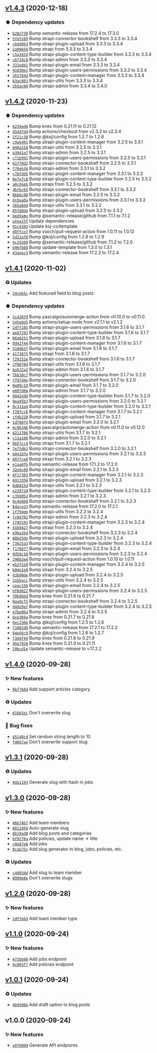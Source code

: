 ## [v1.4.3](https://github.com/koj-co/strapi/compare/v1.4.2...v1.4.3) (2020-12-18)

### ⬆️ Dependency updates

- [`b202730`](https://github.com/koj-co/strapi/commit/b202730)  Bump semantic-release from 17.2.4 to 17.3.0
- [`5fe5169`](https://github.com/koj-co/strapi/commit/5fe5169)  Bump strapi-connector-bookshelf from 3.3.3 to 3.3.4
- [`cbdd063`](https://github.com/koj-co/strapi/commit/cbdd063)  Bump strapi-plugin-upload from 3.3.3 to 3.3.4
- [`2a99658`](https://github.com/koj-co/strapi/commit/2a99658)  Bump strapi from 3.3.3 to 3.3.4
- [`c5a343d`](https://github.com/koj-co/strapi/commit/c5a343d)  Bump strapi-plugin-content-type-builder from 3.3.3 to 3.3.4
- [`cb734c0`](https://github.com/koj-co/strapi/commit/cb734c0)  Bump strapi-admin from 3.3.3 to 3.3.4
- [`331eeb1`](https://github.com/koj-co/strapi/commit/331eeb1)  Bump strapi-plugin-email from 3.3.3 to 3.3.4
- [`91030e1`](https://github.com/koj-co/strapi/commit/91030e1)  Bump strapi-plugin-users-permissions from 3.3.3 to 3.3.4
- [`2b576dd`](https://github.com/koj-co/strapi/commit/2b576dd)  Bump strapi-plugin-content-manager from 3.3.3 to 3.3.4
- [`b3ac803`](https://github.com/koj-co/strapi/commit/b3ac803)  Bump strapi-utils from 3.3.3 to 3.3.4
- [`2b5ac08`](https://github.com/koj-co/strapi/commit/2b5ac08)  Bump strapi-admin from 3.3.4 to 3.4.0

## [v1.4.2](https://github.com/koj-co/strapi/compare/v1.4.1...v1.4.2) (2020-11-23)

### ⬆️ Dependency updates

- [`6239ad6`](https://github.com/koj-co/strapi/commit/6239ad6)  Bump knex from 0.21.11 to 0.21.12
- [`45dd7d4`](https://github.com/koj-co/strapi/commit/45dd7d4)  Bump actions/checkout from v2.3.3 to v2.3.4
- [`2f21c30`](https://github.com/koj-co/strapi/commit/2f21c30)  Bump @koj/config from 1.2.7 to 1.2.8
- [`c9a5491`](https://github.com/koj-co/strapi/commit/c9a5491)  Bump strapi-plugin-content-manager from 3.2.5 to 3.3.1
- [`846a318`](https://github.com/koj-co/strapi/commit/846a318)  Bump strapi-utils from 3.2.5 to 3.3.1
- [`a3941a7`](https://github.com/koj-co/strapi/commit/a3941a7)  Bump strapi-admin from 3.2.5 to 3.3.1
- [`c71b991`](https://github.com/koj-co/strapi/commit/c71b991)  Bump strapi-plugin-users-permissions from 3.2.5 to 3.3.1
- [`61ff0d2`](https://github.com/koj-co/strapi/commit/61ff0d2)  Bump strapi-connector-bookshelf from 3.2.5 to 3.3.1
- [`770eb16`](https://github.com/koj-co/strapi/commit/770eb16)  Bump strapi-admin from 3.3.1 to 3.3.2
- [`c7bfdd5`](https://github.com/koj-co/strapi/commit/c7bfdd5)  Bump strapi-plugin-content-manager from 3.3.1 to 3.3.2
- [`0e7e7c8`](https://github.com/koj-co/strapi/commit/0e7e7c8)  Bump strapi-plugin-content-type-builder from 3.2.5 to 3.3.2
- [`a0cb44b`](https://github.com/koj-co/strapi/commit/a0cb44b)  Bump strapi from 3.2.5 to 3.3.2
- [`4bfbc65`](https://github.com/koj-co/strapi/commit/4bfbc65)  Bump strapi-connector-bookshelf from 3.3.1 to 3.3.2
- [`8bb6c80`](https://github.com/koj-co/strapi/commit/8bb6c80)  Bump strapi-plugin-email from 3.2.5 to 3.3.2
- [`dc8aa0a`](https://github.com/koj-co/strapi/commit/dc8aa0a)  Bump strapi-plugin-users-permissions from 3.3.1 to 3.3.2
- [`365a6d4`](https://github.com/koj-co/strapi/commit/365a6d4)  Bump strapi-utils from 3.3.1 to 3.3.2
- [`85f80de`](https://github.com/koj-co/strapi/commit/85f80de)  Bump strapi-plugin-upload from 3.2.5 to 3.3.2
- [`ded9a8e`](https://github.com/koj-co/strapi/commit/ded9a8e)  Bump @semantic-release/github from 7.1.1 to 7.1.2
- [`afee23f`](https://github.com/koj-co/strapi/commit/afee23f)  Update dependencies
- [`91c4383`](https://github.com/koj-co/strapi/commit/91c4383)  Update koj-co/template
- [`d0ffce7`](https://github.com/koj-co/strapi/commit/d0ffce7)  Bump vsoch/pull-request-action from 1.0.11 to 1.0.12
- [`5d12a70`](https://github.com/koj-co/strapi/commit/5d12a70)  Bump @koj/config from 1.2.8 to 1.2.9
- [`4c29269`](https://github.com/koj-co/strapi/commit/4c29269)  Bump @semantic-release/github from 7.1.2 to 7.2.0
- [`b96fb68`](https://github.com/koj-co/strapi/commit/b96fb68)  Bump update-template from 1.3.0 to 1.3.1
- [`43aeec5`](https://github.com/koj-co/strapi/commit/43aeec5)  Bump semantic-release from 17.2.3 to 17.2.4

## [v1.4.1](https://github.com/koj-co/strapi/compare/v1.4.0...v1.4.1) (2020-11-02)

### ♻️ Updates

- [`24cbb5c`](https://github.com/koj-co/strapi/commit/24cbb5c)  Add featured field to blog posts

### ⬆️ Dependency updates

- [`3c42079`](https://github.com/koj-co/strapi/commit/3c42079)  Bump pascalgn/automerge-action from v0.10.0 to v0.11.0
- [`545e8d5`](https://github.com/koj-co/strapi/commit/545e8d5)  Bump actions/setup-node from v2.1.1 to v2.1.2
- [`2dff185`](https://github.com/koj-co/strapi/commit/2dff185)  Bump strapi-plugin-users-permissions from 3.1.6 to 3.1.7
- [`ae47293`](https://github.com/koj-co/strapi/commit/ae47293)  Bump strapi-plugin-content-type-builder from 3.1.6 to 3.1.7
- [`66a0251`](https://github.com/koj-co/strapi/commit/66a0251)  Bump strapi-plugin-upload from 3.1.6 to 3.1.7
- [`9d42f44`](https://github.com/koj-co/strapi/commit/9d42f44)  Bump strapi-plugin-content-manager from 3.1.6 to 3.1.7
- [`518db3f`](https://github.com/koj-co/strapi/commit/518db3f)  Bump strapi-plugin-email from 3.1.6 to 3.1.7
- [`4173075`](https://github.com/koj-co/strapi/commit/4173075)  Bump strapi from 3.1.6 to 3.1.7
- [`f29152e`](https://github.com/koj-co/strapi/commit/f29152e)  Bump strapi-connector-bookshelf from 3.1.6 to 3.1.7
- [`2f90784`](https://github.com/koj-co/strapi/commit/2f90784)  Bump strapi-utils from 3.1.6 to 3.1.7
- [`ba532a2`](https://github.com/koj-co/strapi/commit/ba532a2)  Bump strapi-admin from 3.1.6 to 3.1.7
- [`7bb10c7`](https://github.com/koj-co/strapi/commit/7bb10c7)  Bump strapi-plugin-users-permissions from 3.1.7 to 3.2.0
- [`7f9fd4e`](https://github.com/koj-co/strapi/commit/7f9fd4e)  Bump strapi-connector-bookshelf from 3.1.7 to 3.2.0
- [`9e09c19`](https://github.com/koj-co/strapi/commit/9e09c19)  Bump strapi-plugin-email from 3.1.7 to 3.2.0
- [`e097d6b`](https://github.com/koj-co/strapi/commit/e097d6b)  Bump strapi-admin from 3.1.7 to 3.2.0
- [`8042e98`](https://github.com/koj-co/strapi/commit/8042e98)  Bump strapi-plugin-content-type-builder from 3.1.7 to 3.2.0
- [`9ea85b3`](https://github.com/koj-co/strapi/commit/9ea85b3)  Bump strapi-plugin-users-permissions from 3.2.0 to 3.2.1
- [`9c315a4`](https://github.com/koj-co/strapi/commit/9c315a4)  Bump strapi-plugin-content-type-builder from 3.2.0 to 3.2.1
- [`f78fcc6`](https://github.com/koj-co/strapi/commit/f78fcc6)  Bump strapi-plugin-content-manager from 3.1.7 to 3.2.1
- [`cfdb220`](https://github.com/koj-co/strapi/commit/cfdb220)  Bump strapi-plugin-upload from 3.1.7 to 3.2.1
- [`1d7687d`](https://github.com/koj-co/strapi/commit/1d7687d)  Bump strapi-plugin-email from 3.2.0 to 3.2.1
- [`4c96346`](https://github.com/koj-co/strapi/commit/4c96346)  Bump pascalgn/automerge-action from v0.11.0 to v0.12.0
- [`4212786`](https://github.com/koj-co/strapi/commit/4212786)  Bump strapi-utils from 3.1.7 to 3.2.1
- [`c13a18b`](https://github.com/koj-co/strapi/commit/c13a18b)  Bump strapi-admin from 3.2.0 to 3.2.1
- [`6b57cc4`](https://github.com/koj-co/strapi/commit/6b57cc4)  Bump strapi from 3.1.7 to 3.2.1
- [`7e75db3`](https://github.com/koj-co/strapi/commit/7e75db3)  Bump strapi-connector-bookshelf from 3.2.0 to 3.2.1
- [`b841b7e`](https://github.com/koj-co/strapi/commit/b841b7e)  Bump strapi-plugin-users-permissions from 3.2.1 to 3.2.3
- [`607fce0`](https://github.com/koj-co/strapi/commit/607fce0)  Bump strapi from 3.2.1 to 3.2.3
- [`e1aa0fb`](https://github.com/koj-co/strapi/commit/e1aa0fb)  Bump semantic-release from 17.1.2 to 17.2.0
- [`32e9c89`](https://github.com/koj-co/strapi/commit/32e9c89)  Bump strapi-plugin-email from 3.2.1 to 3.2.3
- [`df17303`](https://github.com/koj-co/strapi/commit/df17303)  Bump strapi-plugin-content-manager from 3.2.1 to 3.2.3
- [`6913356`](https://github.com/koj-co/strapi/commit/6913356)  Bump strapi-plugin-upload from 3.2.1 to 3.2.3
- [`6d6015d`](https://github.com/koj-co/strapi/commit/6d6015d)  Bump strapi-utils from 3.2.1 to 3.2.3
- [`a228734`](https://github.com/koj-co/strapi/commit/a228734)  Bump strapi-plugin-content-type-builder from 3.2.1 to 3.2.3
- [`c35b052`](https://github.com/koj-co/strapi/commit/c35b052)  Bump strapi-admin from 3.2.1 to 3.2.3
- [`9c4e6b8`](https://github.com/koj-co/strapi/commit/9c4e6b8)  Bump strapi-connector-bookshelf from 3.2.1 to 3.2.3
- [`6dace23`](https://github.com/koj-co/strapi/commit/6dace23)  Bump semantic-release from 17.2.0 to 17.2.1
- [`1f794de`](https://github.com/koj-co/strapi/commit/1f794de)  Bump strapi-utils from 3.2.3 to 3.2.4
- [`fc04702`](https://github.com/koj-co/strapi/commit/fc04702)  Bump strapi-admin from 3.2.3 to 3.2.4
- [`2745191`](https://github.com/koj-co/strapi/commit/2745191)  Bump strapi-plugin-content-manager from 3.2.3 to 3.2.4
- [`41b8427`](https://github.com/koj-co/strapi/commit/41b8427)  Bump strapi from 3.2.3 to 3.2.4
- [`e9ba264`](https://github.com/koj-co/strapi/commit/e9ba264)  Bump strapi-connector-bookshelf from 3.2.3 to 3.2.4
- [`886d3de`](https://github.com/koj-co/strapi/commit/886d3de)  Bump strapi-plugin-upload from 3.2.3 to 3.2.4
- [`73625a3`](https://github.com/koj-co/strapi/commit/73625a3)  Bump strapi-plugin-content-type-builder from 3.2.3 to 3.2.4
- [`f176877`](https://github.com/koj-co/strapi/commit/f176877)  Bump strapi-plugin-email from 3.2.3 to 3.2.4
- [`9d58c10`](https://github.com/koj-co/strapi/commit/9d58c10)  Bump strapi-plugin-users-permissions from 3.2.3 to 3.2.4
- [`296b2e4`](https://github.com/koj-co/strapi/commit/296b2e4)  Bump vsoch/pull-request-action from 1.0.10 to 1.0.11
- [`eb2f528`](https://github.com/koj-co/strapi/commit/eb2f528)  Bump strapi-plugin-content-manager from 3.2.4 to 3.2.5
- [`b04e1e8`](https://github.com/koj-co/strapi/commit/b04e1e8)  Bump strapi from 3.2.4 to 3.2.5
- [`43b90de`](https://github.com/koj-co/strapi/commit/43b90de)  Bump strapi-plugin-upload from 3.2.4 to 3.2.5
- [`2a5bacc`](https://github.com/koj-co/strapi/commit/2a5bacc)  Bump strapi-utils from 3.2.4 to 3.2.5
- [`ceac156`](https://github.com/koj-co/strapi/commit/ceac156)  Bump strapi-plugin-email from 3.2.4 to 3.2.5
- [`df0d022`](https://github.com/koj-co/strapi/commit/df0d022)  Bump strapi-plugin-users-permissions from 3.2.4 to 3.2.5
- [`70b9bb9`](https://github.com/koj-co/strapi/commit/70b9bb9)  Bump knex from 0.21.6 to 0.21.7
- [`9aa9cf5`](https://github.com/koj-co/strapi/commit/9aa9cf5)  Bump strapi-connector-bookshelf from 3.2.4 to 3.2.5
- [`d4de9af`](https://github.com/koj-co/strapi/commit/d4de9af)  Bump strapi-plugin-content-type-builder from 3.2.4 to 3.2.5
- [`e7be06a`](https://github.com/koj-co/strapi/commit/e7be06a)  Bump strapi-admin from 3.2.4 to 3.2.5
- [`0ce369a`](https://github.com/koj-co/strapi/commit/0ce369a)  Bump knex from 0.21.7 to 0.21.8
- [`8ec236b`](https://github.com/koj-co/strapi/commit/8ec236b)  Bump @koj/config from 1.2.5 to 1.2.6
- [`71002d8`](https://github.com/koj-co/strapi/commit/71002d8)  Bump semantic-release from 17.2.1 to 17.2.2
- [`94e56c9`](https://github.com/koj-co/strapi/commit/94e56c9)  Bump @koj/config from 1.2.6 to 1.2.7
- [`73ddf44`](https://github.com/koj-co/strapi/commit/73ddf44)  Bump knex from 0.21.8 to 0.21.9
- [`45e7928`](https://github.com/koj-co/strapi/commit/45e7928)  Bump knex from 0.21.9 to 0.21.11
- [`29bcd1e`](https://github.com/koj-co/strapi/commit/29bcd1e)  Update semantic-release to v.17.2.2

## [v1.4.0](https://github.com/koj-co/strapi/compare/v1.3.1...v1.4.0) (2020-09-28)

### ✨ New features

- [`9bf768d`](https://github.com/koj-co/strapi/commit/9bf768d)  Add support articles category

### ♻️ Updates

- [`616b5ec`](https://github.com/koj-co/strapi/commit/616b5ec)  Don&#x27;t overwrite slug

### 🐛 Bug fixes

- [`d5140cd`](https://github.com/koj-co/strapi/commit/d5140cd)  Set random string length to 10
- [`f4667ae`](https://github.com/koj-co/strapi/commit/f4667ae)  Don&#x27;t overwrite support slug

## [v1.3.1](https://github.com/koj-co/strapi/compare/v1.3.0...v1.3.1) (2020-09-28)

### ♻️ Updates

- [`4da1193`](https://github.com/koj-co/strapi/commit/4da1193)  Generate slug with hash in jobs

## [v1.3.0](https://github.com/koj-co/strapi/compare/v1.2.0...v1.3.0) (2020-09-28)

### ✨ New features

- [`46b74b7`](https://github.com/koj-co/strapi/commit/46b74b7)  Add team members
- [`8012450`](https://github.com/koj-co/strapi/commit/8012450)  Auto-generate slug
- [`8b19ad0`](https://github.com/koj-co/strapi/commit/8b19ad0)  Add blog posts and categories
- [`bf9270a`](https://github.com/koj-co/strapi/commit/bf9270a)  Add policies, update name -&gt; title
- [`c0e87e8`](https://github.com/koj-co/strapi/commit/c0e87e8)  Add jobs
- [`8cab75c`](https://github.com/koj-co/strapi/commit/8cab75c)  Add slug generator in blog, jobs, policies, etc.

### ♻️ Updates

- [`c4d65dd`](https://github.com/koj-co/strapi/commit/c4d65dd)  Add slug to team member
- [`0999e8e`](https://github.com/koj-co/strapi/commit/0999e8e)  Don&#x27;t overwrite slugs

## [v1.2.0](https://github.com/koj-co/strapi/compare/v1.1.0...v1.2.0) (2020-09-28)

### ✨ New features

- [`1dffebd`](https://github.com/koj-co/strapi/commit/1dffebd)  Add team member type

## [v1.1.0](https://github.com/koj-co/strapi/compare/v1.0.1...v1.1.0) (2020-09-24)

### ✨ New features

- [`473bb98`](https://github.com/koj-co/strapi/commit/473bb98)  Add jobs endpoint
- [`4c803f7`](https://github.com/koj-co/strapi/commit/4c803f7)  Add policies endpoint

## [v1.0.1](https://github.com/koj-co/strapi/compare/v1.0.0...v1.0.1) (2020-09-24)

### ♻️ Updates

- [`4b9500e`](https://github.com/koj-co/strapi/commit/4b9500e)  Add draft option to blog posts

## v1.0.0 (2020-09-24)

### ✨ New features

- [`a976809`](https://github.com/koj-co/strapi/commit/a976809)  Generate API endpoints
